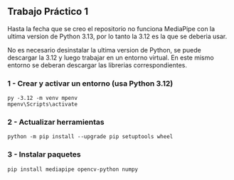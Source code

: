 ## Trabajo Práctico 1
Hasta la fecha que se creo el repositorio no funciona MediaPipe con la ultima version de Python 3.13, por lo tanto la 3.12 es la que se deberia usar.

No es necesario desinstalar la ultima version de Python, se puede descargar la 3.12 y luego trabajar en un entorno virtual. En este mismo entorno se deberan descargar las librerias correspondientes.

### 1 - Crear y activar un entorno (usa Python 3.12)
`py -3.12 -m venv mpenv`  
`mpenv\Scripts\activate`

### 2 - Actualizar herramientas
`python -m pip install --upgrade pip setuptools wheel`

### 3 - Instalar paquetes
`pip install mediapipe opencv-python numpy`
